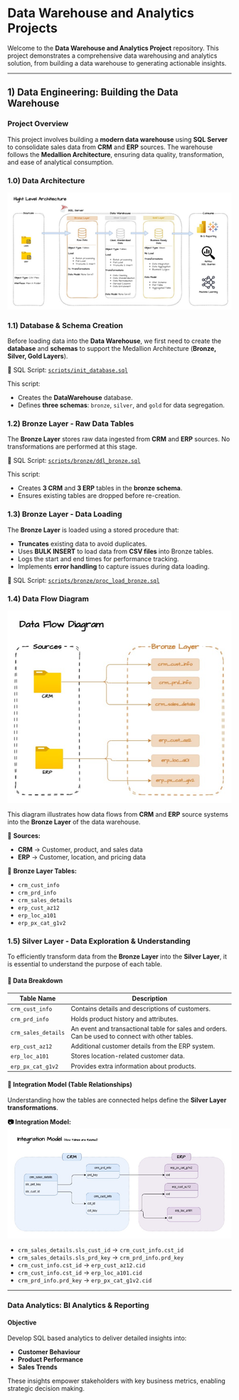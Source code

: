 # Data Warehouse and Analytics Projects

Welcome to the **Data Warehouse and Analytics Project** repository.
This project demonstrates a comprehensive data warehousing and analytics solution, from building a data warehouse to generating actionable insights.

---

## 1) Data Engineering: Building the Data Warehouse

### Project Overview
This project involves building a **modern data warehouse** using **SQL Server** to consolidate sales data from **CRM** and **ERP** sources. The warehouse follows the **Medallion Architecture**, ensuring data quality, transformation, and ease of analytical consumption.

### 1.0) Data Architecture
![Data Architecture](docs/Data%20Architecture.jpg)

### 1.1) Database & Schema Creation

Before loading data into the **Data Warehouse**, we first need to create the **database** and **schemas** to support the Medallion Architecture (**Bronze, Silver, Gold Layers**).

📜 SQL Script: [`scripts/init_database.sql`](scripts/init_database.sql)

This script:
- Creates the **DataWarehouse** database.
- Defines **three schemas**: `bronze`, `silver`, and `gold` for data segregation.

### 1.2) Bronze Layer - Raw Data Tables  

The **Bronze Layer** stores raw data ingested from **CRM** and **ERP** sources. No transformations are performed at this stage.  

📜 SQL Script: [`scripts/bronze/ddl_bronze.sql`](scripts/bronze/ddl_bronze.sql)  

This script:  
- Creates **3 CRM** and **3 ERP** tables in the **bronze schema**.  
- Ensures existing tables are dropped before re-creation.

### 1.3) Bronze Layer - Data Loading  

The **Bronze Layer** is loaded using a stored procedure that:  
- **Truncates** existing data to avoid duplicates.  
- Uses **BULK INSERT** to load data from **CSV files** into Bronze tables.  
- Logs the start and end times for performance tracking.  
- Implements **error handling** to capture issues during data loading.  

📜 SQL Script: [`scripts/bronze/proc_load_bronze.sql`](scripts/bronze/proc_load_bronze.sql)  

### 1.4) Data Flow Diagram  

![Data Flow Diagram](docs/Data%20Flow%20Diagram%201.jpg) 

This diagram illustrates how data flows from **CRM** and **ERP** source systems into the **Bronze Layer** of the data warehouse.  

📌 **Sources:**  
- **CRM** → Customer, product, and sales data  
- **ERP** → Customer, location, and pricing data  

📌 **Bronze Layer Tables:**  
- `crm_cust_info`  
- `crm_prd_info`  
- `crm_sales_details`  
- `erp_cust_az12`  
- `erp_loc_a101`  
- `erp_px_cat_g1v2`  

### 1.5) Silver Layer - Data Exploration & Understanding

To efficiently transform data from the **Bronze Layer** into the **Silver Layer**, it is essential to understand the purpose of each table.


#### 📌 Data Breakdown

| **Table Name**        | **Description**  |
|-----------------------|----------------|
| `crm_cust_info`      | Contains details and descriptions of customers. |
| `crm_prd_info`       | Holds product history and attributes. |
| `crm_sales_details`  | An event and transactional table for sales and orders. Can be used to connect with other tables. |
| `erp_cust_az12`      | Additional customer details from the ERP system. |
| `erp_loc_a101`       | Stores location-related customer data. |
| `erp_px_cat_g1v2`    | Provides extra information about products. |


#### 🔗 Integration Model (Table Relationships)

Understanding how the tables are connected helps define the **Silver Layer transformations**.

**📷 Integration Model:**  
![Integration Model](docs/Integration_Model.jpg)

- `crm_sales_details.sls_cust_id` → `crm_cust_info.cst_id`
- `crm_sales_details.sls_prd_key` → `crm_prd_info.prd_key`
- `crm_cust_info.cst_id` → `erp_cust_az12.cid`
- `crm_cust_info.cst_id` → `erp_loc_a101.cid`
- `crm_prd_info.prd_key` → `erp_px_cat_g1v2.cid`

---

### Data Analytics: BI Analytics & Reporting

#### Objective
Develop SQL based analytics to deliver detailed insights into:
- **Customer Behaviour**
- **Product Performance**
- **Sales Trends**

These insights empower stakeholders with key business metrics, enabling strategic decision making.
